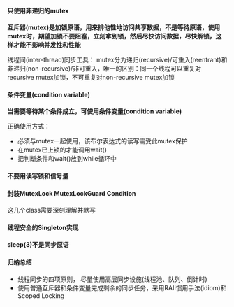 #### 只使用非递归的mutex

**互斥器(mutex)是加锁原语，用来排他性地访问共享数据，不是等待原语，使用mutex时，期望加锁不要阻塞，立刻拿到锁，然后尽快访问数据，尽快解锁，这样才能不影响并发性和性能**

线程间(inter-thread)同步工具： mutex分为递归(recursive)/可重入(reentrant)和非递归(non-recursive)/非可重入，唯一的区别：同一个线程可以重复对recursive mutex加锁，不可重复对non-recursive mutex加锁

#### 条件变量(condition variable)

**当需要等待某个条件成立，可使用条件变量(condition variable)**

正确使用方式：

- 必须与mutex一起使用，该布尔表达式的读写需受此mutex保护
- 在mutex已上锁的才能调用wait()
- 把判断条件和wait()放到while循环中

#### 不要用读写锁和信号量

#### 封装MutexLock MutexLockGuard Condition

这几个class需要深刻理解并默写

#### 线程安全的Singleton实现

#### sleep(3)不是同步原语

#### 归纳总结

- 线程同步的四项原则， 尽量使用高层同步设施(线程池、队列、倒计时)
- 使用普通互斥器和条件变量完成剩余的同步任务，采用RAII惯用手法(idiom)和Scoped Locking



